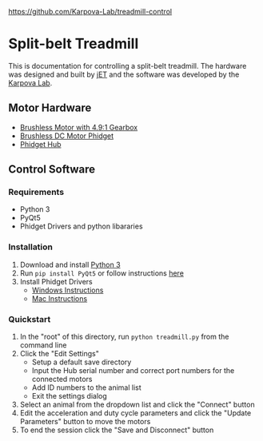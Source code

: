 https://github.com/Karpova-Lab/treadmill-control
# Split-belt Treadmill 
This is documentation for controlling a split-belt treadmill. The hardware was designed and built by [jET](https://www.janelia.org/support-team/janelia-experimental-technology) and the software was developed by the [Karpova Lab](https://github.com/Karpova-Lab). 

<!-- - https://www.sciencedirect.com/science/article/pii/S0166432814001958
- https://www.sciencedirect.com/science/article/pii/S0966636216300376
- https://www.sciencedirect.com/science/article/abs/pii/S0306452213000754 -->


## Motor Hardware

- [Brushless Motor with 4.9:1 Gearbox](https://www.phidgets.com/?tier=3&catid=101&pcid=81&prodid=1077)
- [Brushless DC Motor Phidget](https://www.phidgets.com/?tier=3&catid=64&pcid=57&prodid=1013)
- [Phidget Hub](https://www.phidgets.com/?tier=3&catid=2&pcid=1&prodid=643)

## Control Software

### Requirements
- Python 3
- PyQt5
- Phidget Drivers and python libararies

### Installation

1. Download and install [Python 3](https://www.anaconda.com/distribution/)
2. Run `pip install PyQt5` or follow instructions [here](https://www.riverbankcomputing.com/software/pyqt/download5)
3. Install Phidget Drivers
    - [Windows Instructions](https://www.phidgets.com/docs/Language_-_Python_Windows_Command_Line)
    - [Mac Instructions](https://www.phidgets.com/docs/Language_-_Python_macOS_Terminal)

### Quickstart

1. In the "root" of this directory, run `python treadmill.py` from the command line
2. Click the "Edit Settings" 
    - Setup a default save directory
    - Input the Hub serial number and correct port numbers for the connected motors
    - Add ID numbers to the animal list
    - Exit the settings dialog
3. Select an animal from the dropdown list and click the "Connect" button
4. Edit the acceleration and duty cycle parameters and click the "Update Parameters" button to move the motors
5. To end the session click the "Save and Disconnect" button